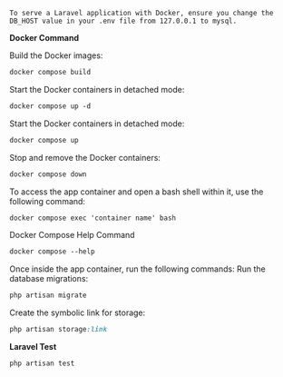 ```dql
To serve a Laravel application with Docker, ensure you change the DB_HOST value in your .env file from 127.0.0.1 to mysql.
```
**Docker Command**

Build the Docker images:
```scss
docker compose build
```

Start the Docker containers in detached mode:
```scss
docker compose up -d 
```

Start the Docker containers in detached mode:
```scss
docker compose up
```

Stop and remove the Docker containers:
```scss
docker compose down
```

To access the app container and open a bash shell within it, use the following command:
```scss
docker compose exec 'container name' bash
```

Docker Compose Help Command
```scss
docker compose --help
```
Once inside the app container, run the following commands:
Run the database migrations:
```scss
php artisan migrate
```
Create the symbolic link for storage:
```scss
php artisan storage:link
```
**Laravel Test**

```scss
php artisan test
```
